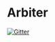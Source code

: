 # Arbiter

[![Gitter](https://badges.gitter.im/Join%20Chat.svg)](https://gitter.im/RazoftOSS/Arbiter?utm_source=badge&utm_medium=badge&utm_campaign=pr-badge&utm_content=badge)